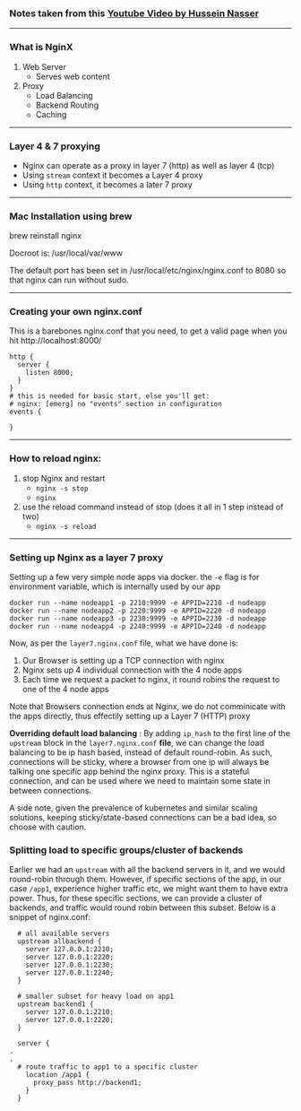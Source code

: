 ### Notes taken from this [Youtube Video by Hussein Nasser](https://www.youtube.com/watch?v=hcw-NjOh8r0)
---
### **What is NginX**

1. Web Server
   -  Serves web content
2. Proxy
   - Load Balancing
   - Backend Routing
   - Caching

---
### **Layer 4 & 7 proxying**

- Nginx can operate as a proxy in layer 7 (http) as well as layer 4 (tcp)
- Using `stream` context it becomes a Layer 4 proxy
- Using `http` context, it becomes a later 7 proxy

---
### **Mac Installation using brew**

brew reinstall nginx

Docroot is: /usr/local/var/www 

The default port has been set in /usr/local/etc/nginx/nginx.conf to 8080 so that nginx can run without sudo.

---
### **Creating your own nginx.conf**

This is a barebones nginx.conf that you need, to get a valid page when you hit http://localhost:8000/

```
http {
  server {
    listen 8000;
  }
}
# this is needed for basic start, else you'll get:
# nginx: [emerg] no "events" section in configuration
events {
  
}
```

---
### **How to reload nginx:**

1. stop Nginx and restart
   - `nginx -s stop`
   - `nginx`
2. use the reload command instead of stop (does it all in 1 step instead of two)
   -  `nginx -s reload`

---
### **Setting up Nginx as a layer 7 proxy**

Setting up a few very simple node apps via docker. the `-e` flag is for environment variable, which is internally used by our app

```
docker run --name nodeapp1 -p 2210:9999 -e APPID=2210 -d nodeapp
docker run --name nodeapp2 -p 2220:9999 -e APPID=2220 -d nodeapp
docker run --name nodeapp3 -p 2230:9999 -e APPID=2230 -d nodeapp
docker run --name nodeapp4 -p 2240:9999 -e APPID=2240 -d nodeapp
```

Now, as per the `layer7.nginx.conf` file, what we have done is:

1. Our Browser is setting up a TCP connection with nginx
2. Nginx sets up 4 individual connection with the 4 node apps
3. Each time we request a packet to nginx, it round robins the request to one of the 4 node apps

Note that Browsers connection ends at Nginx, we do not comminicate with the apps directly, thus effectily setting up a Layer 7 (HTTP) proxy

**Overriding default load balancing** : 
By adding `ip_hash` to the first line of the `upstream` block in the `layer7.nginx.conf` **file**, we can change the load balancing to be ip hash based, instead of default round-robin. As such, connections will be sticky, where a browser from one ip will always be talking one specific app behind the nginx proxy. This is a stateful connection, and can be used where we need to maintain some state in between connections.

A side note, given the prevalence of kubernetes and similar scaling solutions, keeping sticky/state-based connections can be a bad idea, so choose with caution.

### **Splitting load to specific groups/cluster of backends**

Earlier we had an `upstream` with all the backend servers in it, and we would round-robin through them. However, if specific sections of the app, in our case `/app1`, experience higher traffic etc, we might want them to have extra power. Thus, for these specific sections, we can provide a cluster of backends, and traffic would round robin between this subset. Below is a snippet of nginx.conf: 

```
  # all available servers
  upstream allbackend {
    server 127.0.0.1:2210;
    server 127.0.0.1:2220;
    server 127.0.0.1:2230;
    server 127.0.0.1:2240;
  }

  # smaller subset for heavy load on app1
  upstream backend1 {
    server 127.0.0.1:2210;
    server 127.0.0.1:2220;
  }

  server {
.
.
  # route traffic to app1 to a specific cluster
    location /app1 {
      proxy_pass http://backend1;
    }
  }
```